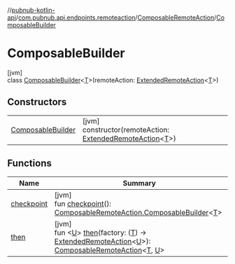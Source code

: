//[pubnub-kotlin-api](../../../../index.md)/[com.pubnub.api.endpoints.remoteaction](../../index.md)/[ComposableRemoteAction](../index.md)/[ComposableBuilder](index.md)

# ComposableBuilder

[jvm]\
class [ComposableBuilder](index.md)&lt;[T](index.md)&gt;(remoteAction: [ExtendedRemoteAction](../../../../../../pubnub-kotlin/pubnub-kotlin-core-api/pubnub-kotlin-core-api/com.pubnub.api.endpoints.remoteaction/-extended-remote-action/index.md)&lt;[T](index.md)&gt;)

## Constructors

| | |
|---|---|
| [ComposableBuilder](-composable-builder.md) | [jvm]<br>constructor(remoteAction: [ExtendedRemoteAction](../../../../../../pubnub-kotlin/pubnub-kotlin-core-api/pubnub-kotlin-core-api/com.pubnub.api.endpoints.remoteaction/-extended-remote-action/index.md)&lt;[T](index.md)&gt;) |

## Functions

| Name | Summary |
|---|---|
| [checkpoint](checkpoint.md) | [jvm]<br>fun [checkpoint](checkpoint.md)(): [ComposableRemoteAction.ComposableBuilder](index.md)&lt;[T](index.md)&gt; |
| [then](then.md) | [jvm]<br>fun &lt;[U](then.md)&gt; [then](then.md)(factory: ([T](index.md)) -&gt; [ExtendedRemoteAction](../../../../../../pubnub-kotlin/pubnub-kotlin-core-api/pubnub-kotlin-core-api/com.pubnub.api.endpoints.remoteaction/-extended-remote-action/index.md)&lt;[U](then.md)&gt;): [ComposableRemoteAction](../index.md)&lt;[T](index.md), [U](then.md)&gt; |
